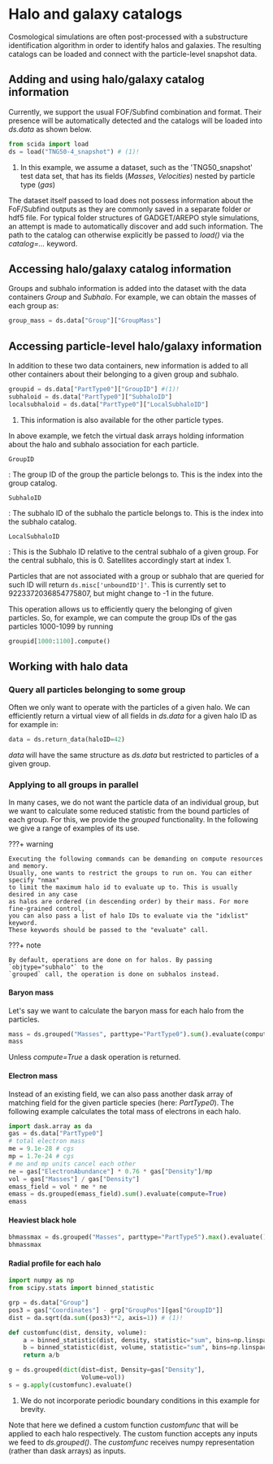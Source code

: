 # Halo and galaxy catalogs

Cosmological simulations are often post-processed with a substructure identification algorithm in order to identify halos and galaxies. The resulting catalogs can be loaded and connect with the particle-level snapshot data.

## Adding and using halo/galaxy catalog information
Currently, we support the usual FOF/Subfind combination and format. Their presence will be automatically detected and the catalogs will be loaded into *ds.data* as shown below.

``` py
from scida import load
ds = load("TNG50-4_snapshot") # (1)!
```

1.  In this example, we assume a dataset, such as the 'TNG50\_snapshot' test data set, that has its fields (*Masses*, *Velocities*) nested by particle type (*gas*)

The dataset itself passed to load does not possess information about the FoF/Subfind outputs as they are commonly saved in a separate folder or hdf5 file. For typical folder structures of GADGET/AREPO style simulations, an attempt is made to automatically discover and add such information. The path to the catalog can otherwise explicitly be passed to *load()* via the *catalog=...* keyword.

## Accessing halo/galaxy catalog information

Groups and subhalo information is added into the dataset with the data containers *Group* and *Subhalo*. For example, we can obtain the masses of each group as:


``` py
group_mass = ds.data["Group"]["GroupMass"]
```

## Accessing particle-level halo/galaxy information

In addition to these two data containers, new information is added to all other containers about their belonging to a given group and subhalo.

``` py
groupid = ds.data["PartType0"]["GroupID"] #(1)!
subhaloid = ds.data["PartType0"]["SubhaloID"]
localsubhaloid = ds.data["PartType0"]["LocalSubhaloID"]
```

1. This information is also available for the other particle types.

In above example, we fetch the virtual dask arrays holding information about the halo and subhalo association for each particle.

`GroupID`

:   The group ID of the group the particle belongs to. This is the index into the group catalog.

`SubhaloID`

:   The subhalo ID of the subhalo the particle belongs to. This is the index into the subhalo catalog.

`LocalSubhaloID`

:  This is the Subhalo ID relative to the central subhalo of a given group. For the central subhalo, this is 0.
   Satellites accordingly start at index 1.

Particles that are not associated with a group or subhalo that are queried for such ID
will return `ds.misc['unboundID']'`. This is currently set to 9223372036854775807, but might change to -1 in the future.


This operation allows us to efficiently query the belonging of given particles.
So, for example, we can compute the group IDs of the gas particles 1000-1099 by running

``` py
groupid[1000:1100].compute()
```


## Working with halo data
### Query all particles belonging to some group
Often we only want to operate with the particles of a given halo. We can efficiently return a virtual view of all fields in *ds.data* for a given halo ID as for example in:


``` py
data = ds.return_data(haloID=42)
```

*data* will have the same structure as *ds.data* but restricted to particles of a given group.

### Applying to all groups in parallel

In many cases, we do not want the particle data of an individual group, but we want to calculate some reduced statistic from the bound particles of each group. For this, we provide the *grouped* functionality. In the following we give a range of examples of its use.


???+ warning

    Executing the following commands can be demanding on compute resources and memory.
    Usually, one wants to restrict the groups to run on. You can either specify "nmax"
    to limit the maximum halo id to evaluate up to. This is usually desired in any case
    as halos are ordered (in descending order) by their mass. For more fine-grained control,
    you can also pass a list of halo IDs to evaluate via the "idxlist" keyword.
    These keywords should be passed to the "evaluate" call.

???+ note

    By default, operations are done on for halos. By passing `objtype="subhalo"` to the
    `grouped` call, the operation is done on subhalos instead.


#### Baryon mass
Let's say we want to calculate the baryon mass for each halo from the particles.


``` py
mass = ds.grouped("Masses", parttype="PartType0").sum().evaluate(compute=True)
mass
```

Unless *compute=True* a dask operation is returned.

#### Electron mass
Instead of an existing field, we can also pass another dask array of matching field for the given particle species (here: *PartType0*). The following example calculates the total mass of electrons in each halo.

``` py
import dask.array as da
gas = ds.data["PartType0"]
# total electron mass
me = 9.1e-28 # cgs
mp = 1.7e-24 # cgs
# me and mp units cancel each other
ne = gas["ElectronAbundance"] * 0.76 * gas["Density"]/mp
vol = gas["Masses"] / gas["Density"]
emass_field = vol * me * ne
emass = ds.grouped(emass_field).sum().evaluate(compute=True)
emass
```

#### Heaviest black hole
``` py
bhmassmax = ds.grouped("Masses", parttype="PartType5").max().evaluate()
bhmassmax
```


#### Radial profile for each halo

``` py
import numpy as np
from scipy.stats import binned_statistic

grp = ds.data["Group"]
pos3 = gas["Coordinates"] - grp["GroupPos"][gas["GroupID"]]
dist = da.sqrt(da.sum((pos3)**2, axis=1)) # (1)!

def customfunc(dist, density, volume):
    a = binned_statistic(dist, density, statistic="sum", bins=np.linspace(0, 200, 10))[0]
    b = binned_statistic(dist, volume, statistic="sum", bins=np.linspace(0, 200, 10))[0]
    return a/b

g = ds.grouped(dict(dist=dist, Density=gas["Density"],
                    Volume=vol))
s = g.apply(customfunc).evaluate()
```

1. We do not incorporate periodic boundary conditions in this example for brevity.


Note that here we defined a custom function *customfunc* that will be applied to each halo respectively. The custom function accepts any inputs we feed to *ds.grouped()*. The *customfunc* receives numpy representation (rather than dask arrays) as inputs.

